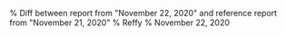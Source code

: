 % Diff between report from "November 22, 2020" and reference report from "November 21, 2020"
% Reffy
% November 22, 2020

